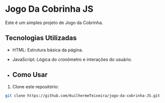 # Jogo Da Cobrinha JS

Este é um simples projeto de Jogo da Cobrinha.

## Tecnologias Utilizadas

- HTML: Estrutura básica da página.
- JavaScript: Lógica do cronômetro e interações do usuário.

- ## Como Usar

1. Clone este repositório:

```bash
git clone https://github.com/6uilhermeTeixeira/jogo-da-cobrinha-JS.git
